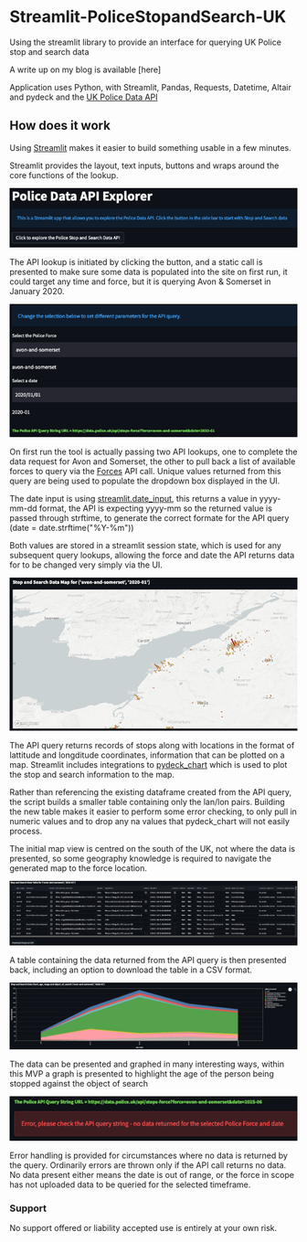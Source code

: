 # Streamlit-PoliceStopandSearch-UK

Using the streamlit library to provide an interface for querying UK Police stop and search data

A write up on my blog is available [here]

Application uses Python, with Streamlit, Pandas, Requests, Datetime, Altair and pydeck and the [UK Police Data API](https://data.police.uk/docs/)

## How does it work

Using [Streamlit](https://streamlit.io/) makes it easier to build something usable in a few minutes.

Streamlit provides the layout, text inputs, buttons and wraps around the core functions of the lookup.

![First Launch](https://github.com/sconyard/Streamlit-PoliceStopandSearch-UK/blob/f13f3949658da1d4b55115bc441a3e2fcd1d3bc3/images/Firstrun.png)

The API lookup is initiated by clicking the button, and a static call is presented to make sure some data is populated into the site on first run, it could target any time and force, but it is querying Avon & Somerset in January 2020.

![Selection](https://github.com/sconyard/Streamlit-PoliceStopandSearch-UK/blob/86fa2d9f7208f63fe455c0e71c6bd08181049ad3/images/Selection.png)

On first run the tool is actually passing two API lookups, one to complete the data request for Avon and Somerset, the other to pull back a list of available forces to query via the [Forces](https://data.police.uk/docs/method/forces/) API call.  Unique values returned from this query are being used to populate the dropdown box displayed in the UI. 

The date input is using [streamlit.date_input](https://docs.streamlit.io/library/api-reference/widgets/st.date_input), this returns a value in yyyy-mm-dd format, the API is expecting yyyy-mm so the returned value is passed through strftime, to generate the correct formate for the API query (date = date.strftime("%Y-%m"))

Both values are stored in a streamlit session state, which is used for any subsequent query lookups, allowing the force and date the API returns data for to be changed very simply via the UI.

![Map](https://github.com/sconyard/Streamlit-PoliceStopandSearch-UK/blob/86fa2d9f7208f63fe455c0e71c6bd08181049ad3/images/Map.png)

The API query returns records of stops along with locations in the format of lattitude and longditude coordinates, information that can be plotted on a map. Streamlit includes integrations to [pydeck_chart](https://docs.streamlit.io/library/api-reference/charts/st.pydeck_chart) which is used to plot the stop and search information to the map.

Rather than referencing the existing dataframe created from the API query, the script builds a smaller table containing only the lan/lon pairs.  Building the new table makes it easier to perform some error checking, to only pull in numeric values and to drop any na values that pydeck_chart will not easily process.

The initial map view is centred on the south of the UK, not where the data is presented, so some geography knowledge is required to navigate the generated map to the force location.

![Table](https://github.com/sconyard/Streamlit-PoliceStopandSearch-UK/blob/86fa2d9f7208f63fe455c0e71c6bd08181049ad3/images/Table.png)

A table containing the data returned from the API query is then presented back, including an option to download the table in a CSV format.

![Graph](https://github.com/sconyard/Streamlit-PoliceStopandSearch-UK/blob/86fa2d9f7208f63fe455c0e71c6bd08181049ad3/images/Graph.png)

The data can be presented and graphed in many interesting ways, within this MVP a graph is presented to highlight the age of the person being stopped against the object of search

![Error](https://github.com/sconyard/Streamlit-PoliceStopandSearch-UK/blob/86fa2d9f7208f63fe455c0e71c6bd08181049ad3/images/Error.png)

Error handling is provided for circumstances where no data is returned by the query.  Ordinarily errors are thrown only if the API call returns no data.  No data present either means the date is out of range, or the force in scope has not uploaded data to be queried for the selected timeframe.

### Support

No support offered or liability accepted use is entirely at your own risk.


